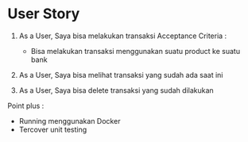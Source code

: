 # User Story
1. As a User, Saya bisa melakukan transaksi 
Acceptance Criteria :
   - Bisa melakukan transaksi menggunakan suatu product ke suatu bank

2. As a User, Saya bisa melihat transaksi yang sudah ada saat ini

3. As a User, Saya bisa delete transaksi yang sudah dilakukan

Point plus :
- Running menggunakan Docker
- Tercover unit testing
